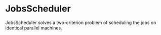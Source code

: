 JobsScheduler
=============

JobsScheduler solves a two-criterion problem of scheduling the jobs on identical parallel machines.
